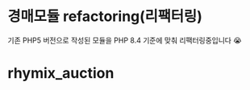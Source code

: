 경매모듈 refactoring(리팩터링) 
============

기존 PHP5 버전으로 작성된 모듈을 PHP 8.4 기준에 맞춰 리팩터링중입니다 😭


# rhymix_auction
